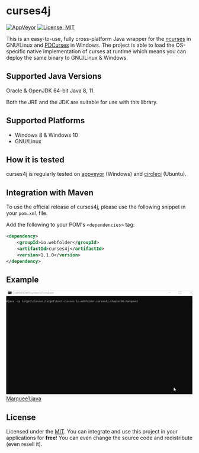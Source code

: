 # curses4j

[![AppVeyor](https://img.shields.io/appveyor/ci/WebFolder/curses4j.svg?label=Windows-GNU/Linux)](https://ci.appveyor.com/project/WebFolder/curses4j) [![License: MIT](https://img.shields.io/badge/License-MIT-blue.svg)](https://opensource.org/licenses/MIT)

This is an easy-to-use, fully cross-platform Java wrapper for the [ncurses](https://en.wikipedia.org/wiki/Ncurses) in GNU/Linux and [PDCurses](https://en.wikipedia.org/wiki/PDCurses) in Windows. The project is able to load the OS-specific native implementation of curses at runtime which means you can deploy the same binary to GNU/Linux & Windows.

Supported Java Versions
-----------------------

Oracle & OpenJDK 64-bit Java 8, 11.

Both the JRE and the JDK are suitable for use with this library.

Supported Platforms
-------------------
* Windows 8 & Windows 10
* GNU/Linux

How it is tested
----------------
curses4j is regularly tested on [appveyor](https://ci.appveyor.com/project/WebFolder/curses4j) (Windows) and [circleci](https://circleci.com/gh/webfolderio/curses4j) (Ubuntu).

Integration with Maven
----------------------

To use the official release of curses4j, please use the following snippet in your `pom.xml` file.

Add the following to your POM's `<dependencies>` tag:

```xml
<dependency>
    <groupId>io.webfolder</groupId>
    <artifactId>curses4j</artifactId>
    <version>1.1.0</version>
</dependency>
```

Example
-------
![Marquee](marquee.gif)
[Marquee1.java](https://github.com/webfolderio/curses4j/blob/master/src/test/java/io/webfolder/curses4j/chapter06/Marquee1.java)

License
-------
Licensed under the [MIT](https://github.com/webfolderio/curses4j/blob/master/LICENSE). You can integrate and use this project in your applications for __free__!
You can even change the source code and redistribute (even resell it).


